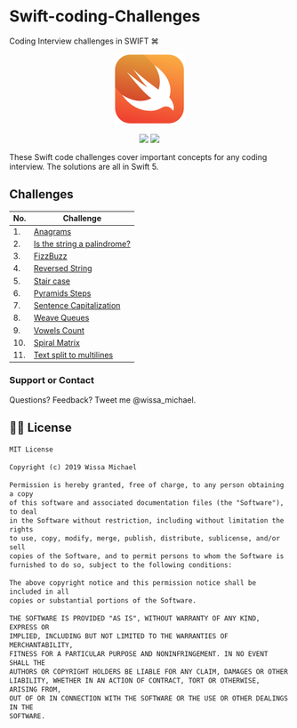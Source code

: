 # Swift-coding-Challenges
Coding Interview challenges in SWIFT ⌘

<p align="center">
    <img src="art/swift.png" alt="Swift logo" />
</p>

<p align="center">
    <img src="https://img.shields.io/badge/iOS-12.0+-blue.svg" />
    <img src="https://img.shields.io/badge/Swift-5.0-brightgreen.svg" />
</p>

These Swift code challenges cover important concepts for any coding interview. The solutions are all in Swift 5.

## Challenges

| No. | Challenge
| ------------- | -------------
| 1. | [Anagrams](Coding%20Challenges.playground/Pages/Anagrams.xcplaygroundpage/Contents.swift)
| 2. | [Is the string a palindrome?](Coding%20Challenges.playground/Pages/Palindrome.xcplaygroundpage/Contents.swift)
| 3. | [FizzBuzz](Coding%20Challenges.playground/Pages/FizzBuzz.xcplaygroundpage/Contents.swift)
| 4. | [Reversed String](Coding%20Challenges.playground/Pages/Reversed%20String.xcplaygroundpage/Contents.swift)
| 5. | [Stair case](Coding%20Challenges.playground/Pages/Stair%20case.xcplaygroundpage/Contents.swift)
| 6. | [Pyramids Steps](Coding%20Challenges.playground/Pages/Pyramids%20Steps.xcplaygroundpage/Contents.swift)
| 7. | [Sentence Capitalization](Coding%20Challenges.playground/Pages/Sentence%20Capitalization.xcplaygroundpage/Contents.swift)
| 8. | [Weave Queues](Coding%20Challenges.playground/Pages/Weave%20Queues.xcplaygroundpage/Contents.swift)
| 9. | [Vowels Count](Coding%20Challenges.playground/Pages/Vowels%20Count.xcplaygroundpage/Contents.swift)
| 10. | [Spiral Matrix](Coding%20Challenges.playground/Pages/Spiral%20Matrix.xcplaygroundpage/Contents.swift)
| 11. | [Text split to multilines](Coding%20Challenges.playground/Pages/Text%20Split%20Multi-lines.xcplaygroundpage/Contents.swift)


### Support or Contact
Questions? Feedback? Tweet me @wissa_michael.

## 👮🏻 License

```
MIT License

Copyright (c) 2019 Wissa Michael

Permission is hereby granted, free of charge, to any person obtaining a copy
of this software and associated documentation files (the "Software"), to deal
in the Software without restriction, including without limitation the rights
to use, copy, modify, merge, publish, distribute, sublicense, and/or sell
copies of the Software, and to permit persons to whom the Software is
furnished to do so, subject to the following conditions:

The above copyright notice and this permission notice shall be included in all
copies or substantial portions of the Software.

THE SOFTWARE IS PROVIDED "AS IS", WITHOUT WARRANTY OF ANY KIND, EXPRESS OR
IMPLIED, INCLUDING BUT NOT LIMITED TO THE WARRANTIES OF MERCHANTABILITY,
FITNESS FOR A PARTICULAR PURPOSE AND NONINFRINGEMENT. IN NO EVENT SHALL THE
AUTHORS OR COPYRIGHT HOLDERS BE LIABLE FOR ANY CLAIM, DAMAGES OR OTHER
LIABILITY, WHETHER IN AN ACTION OF CONTRACT, TORT OR OTHERWISE, ARISING FROM,
OUT OF OR IN CONNECTION WITH THE SOFTWARE OR THE USE OR OTHER DEALINGS IN THE
SOFTWARE.
```

